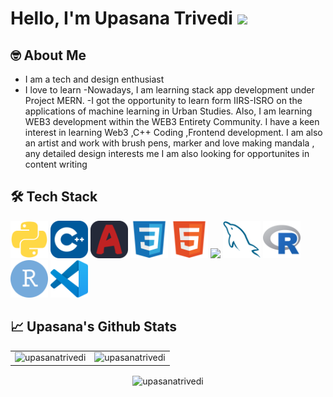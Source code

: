<h1>Hello, I'm Upasana Trivedi <img src="https://raw.githubusercontent.com/MartinHeinz/MartinHeinz/master/wave.gif" width="30px"> </h1>

<h2>🤓 About Me</h2>

- I am a tech and design enthusiast
- I love to learn
-Nowadays, I am learning stack app development under Project MERN.
-I got the opportunity to learn form IIRS-ISRO on the applications of machine learning in Urban Studies.
Also, I am learning WEB3 development within the WEB3 Entirety Community.
I have a keen interest in learning Web3 ,C++ Coding ,Frontend development.
I am also an artist and work with brush pens, marker and love making mandala , any detailed design interests me
I am also looking for opportunites in content writing
  

<h2>🛠 Tech Stack</h2>

<img src="https://github.com/devicons/devicon/blob/master/icons/python/python-plain.svg" width=60>
<img src="https://github.com/tandpfun/skill-icons/blob/main/icons/CPP.svg" width=60>
<img src="https://github.com/tandpfun/skill-icons/blob/main/icons/AutoCAD-Dark.svg" width=60>
<img src="https://github.com/devicons/devicon/blob/master/icons/css3/css3-original.svg" width=60>
<img src="https://github.com/devicons/devicon/blob/master/icons/html5/html5-original.svg" width=60>
<img src="https://cdn-icons-png.flaticon.com/128/270/270798.png" width=60>
<img src="https://github.com/devicons/devicon/blob/master/icons/mysql/mysql-original.svg" width=60>
<img src="https://github.com/devicons/devicon/blob/master/icons/r/r-original.svg" width=60>
<img src="https://github.com/devicons/devicon/blob/master/icons/rstudio/rstudio-original.svg" width=60>
<img src="https://github.com/devicons/devicon/blob/master/icons/vscode/vscode-original.svg" width=60>
<img src="https://komarev.com/ghpvc/?username=upasanatrivedi&style=flat-square&color=blue" alt=""/>



<h2>📈 Upasana's Github Stats</h2>
<table>
  <tr>
    <td><img src="https://github-readme-stats.vercel.app/api?username=upasanatrivedi&show_icons=true&hide=&count_private=true&theme=dark&locale=en" alt="upasanatrivedi" /></td>
    <td><img src="https://github-readme-stats.vercel.app/api/top-langs?username=upasanatrivedi&show_icons=true&theme=dark&locale=en&layout=compact" alt="upasanatrivedi" /></td>
  </tr>
</table>
<div align="center">
<p><img align="center" src="https://github-readme-streak-stats.herokuapp.com/?user=upasanatrivedi&theme=dark" alt="upasanatrivedi" /></p>
  </div>
  

